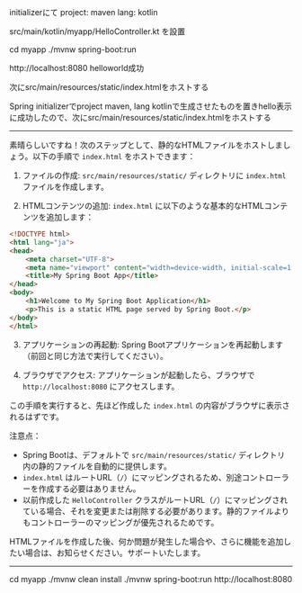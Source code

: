 initializerにて
project: maven
lang: kotlin

src/main/kotlin/myapp/HelloController.kt を設置

cd myapp
./mvnw spring-boot:run

http://localhost:8080 helloworld成功

次にsrc/main/resources/static/index.htmlをホストする

Spring initializerでproject maven, lang kotlinで生成させたものを置きhello表示に成功したので、次にsrc/main/resources/static/index.htmlをホストする

---

素晴らしいですね！次のステップとして、静的なHTMLファイルをホストしましょう。以下の手順で `index.html` をホストできます：

1. ファイルの作成:
   `src/main/resources/static/` ディレクトリに `index.html` ファイルを作成します。

2. HTMLコンテンツの追加:
   `index.html` に以下のような基本的なHTMLコンテンツを追加します：

```html
<!DOCTYPE html>
<html lang="ja">
<head>
    <meta charset="UTF-8">
    <meta name="viewport" content="width=device-width, initial-scale=1.0">
    <title>My Spring Boot App</title>
</head>
<body>
    <h1>Welcome to My Spring Boot Application</h1>
    <p>This is a static HTML page served by Spring Boot.</p>
</body>
</html>
```

3. アプリケーションの再起動:
   Spring Bootアプリケーションを再起動します（前回と同じ方法で実行してください）。

4. ブラウザでアクセス:
   アプリケーションが起動したら、ブラウザで `http://localhost:8080` にアクセスします。

この手順を実行すると、先ほど作成した `index.html` の内容がブラウザに表示されるはずです。

注意点：
- Spring Bootは、デフォルトで `src/main/resources/static/` ディレクトリ内の静的ファイルを自動的に提供します。
- `index.html` はルートURL（`/`）にマッピングされるため、別途コントローラーを作成する必要はありません。
- 以前作成した `HelloController` クラスがルートURL（`/`）にマッピングされている場合、それを変更または削除する必要があります。静的ファイルよりもコントローラーのマッピングが優先されるためです。

HTMLファイルを作成した後、何か問題が発生した場合や、さらに機能を追加したい場合は、お知らせください。サポートいたします。


---

cd myapp
./mvnw clean install
./mvnw spring-boot:run
http://localhost:8080
